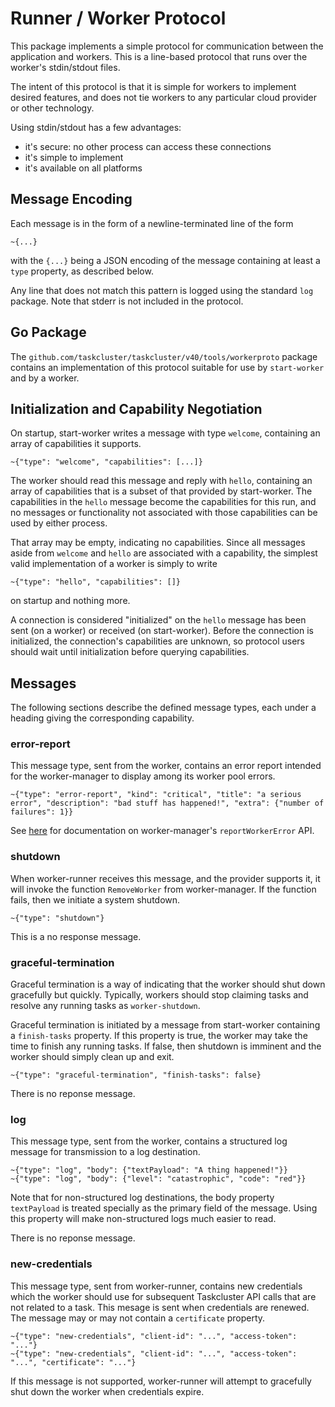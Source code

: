 # Runner / Worker Protocol

This package implements a simple protocol for communication between the application and workers.
This is a line-based protocol that runs over the worker's stdin/stdout files.

The intent of this protocol is that it is simple for workers to implement desired features, and does not tie workers to any particular cloud provider or other technology.

Using stdin/stdout has a few advantages:
 - it's secure: no other process can access these connections
 - it's simple to implement
 - it's available on all platforms

## Message Encoding

Each message is in the form of a newline-terminated line of the form

```
~{...}
```

with the `{...}` being a JSON encoding of the message containing at least a `type` property, as described below.

Any line that does not match this pattern is logged using the standard `log` package.
Note that stderr is not included in the protocol.

## Go Package

The `github.com/taskcluster/taskcluster/v40/tools/workerproto` package contains an implementation of this protocol suitable for use by `start-worker` and by a worker.

## Initialization and Capability Negotiation

On startup, start-worker writes a message with type `welcome`, containing an array of capabilities it supports.
```
~{"type": "welcome", "capabilities": [...]}
```

The worker should read this message and reply with `hello`, containing an array of capabilities that is a subset of that provided by start-worker.
The capabilities in the `hello` message become the capabilities for this run, and no messages or functionality not associated with those capabilities can be used by either process.

That array may be empty, indicating no capabilities.
Since all messages aside from `welcome` and `hello` are associated with a capability, the simplest valid implementation of a worker is simply to write
```
~{"type": "hello", "capabilities": []}
```
on startup and nothing more.

A connection is considered "initialized" on the `hello` message has been sent (on a worker) or received (on start-worker).
Before the connection is initialized, the connection's capabilities are unknown, so protocol users should wait until initialization before querying capabilities.

## Messages

The following sections describe the defined message types, each under a heading giving the corresponding capability.

### error-report

This message type, sent from the worker, contains an error report intended for the worker-manager to display among its worker pool errors.

```
~{"type": "error-report", "kind": "critical", "title": "a serious error", "description": "bad stuff has happened!", "extra": {"number of failures": 1}}
```

See [here](https://docs.taskcluster.net/docs/reference/core/worker-manager/api#reportWorkerError) for documentation on worker-manager's `reportWorkerError` API.

### shutdown

When worker-runner receives this message, and the provider supports it, it will invoke the function `RemoveWorker` from
worker-manager. If the function fails, then we initiate a system shutdown.

```
~{"type": "shutdown"}
```

This is a no response message.

### graceful-termination

Graceful termination is a way of indicating that the worker should shut down gracefully but quickly.
Typically, workers should stop claiming tasks and resolve any running tasks as `worker-shutdown`.

Graceful termination is initiated by a message from start-worker containing a `finish-tasks` property.
If this property is true, the worker may take the time to finish any running tasks.
If false, then shutdown is imminent and the worker should simply clean up and exit.

```
~{"type": "graceful-termination", "finish-tasks": false}
```

There is no reponse message.

### log

This message type, sent from the worker, contains a structured log message for transmission to a log destination.

```
~{"type": "log", "body": {"textPayload": "A thing happened!"}}
~{"type": "log", "body": {"level": "catastrophic", "code": "red"}}
```

Note that for non-structured log destinations, the body property `textPayload` is treated specially as the primary field of the message.
Using this property will make non-structured logs much easier to read.

There is no reponse message.

### new-credentials

This message type, sent from worker-runner, contains new credentials which the worker should use for subsequent Taskcluster API calls that are not related to a task.
This mesage is sent when credentials are renewed.
The message may or may not contain a `certificate` property.

```
~{"type": "new-credentials", "client-id": "...", "access-token": "..."}
~{"type": "new-credentials", "client-id": "...", "access-token": "...", "certificate": "..."}
```

If this message is not supported, worker-runner will attempt to gracefully shut down the worker when credentials expire.
